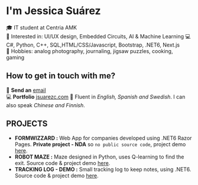 # I'm Jessica Suárez

🎓 IT student at Centria AMK  
🚀 Interested in: UI/UX design, Embedded Circuits, AI & Machine Learning
💻 C#,  Python, C++, SQL,HTML/CSS/Javascript, Bootstrap, .NET6, Next.js  
💬 Hobbies: analog photography, journaling, jigsaw puzzles, cooking, gaming  

## How to get in touch with me?

📧 **Send an** [email](mailto:suarez.jessica1992@gmail.com)  
💻 **Portfolio** [jsuarezc.com](https://www.jsuarezc.com/) 
💬 Fluent in _English, Spanish and Swedish_. I can also speak _Chinese and Finnish_.  

## PROJECTS

- **FORMWIZZARD :** Web App for companies developed using .NET6 Razor Pages. **Private project - NDA** so `no public source code`, project demo [here](https://github.com/jsuarez1992/DotNetGladiators/tree/main).
- **ROBOT MAZE :** Maze designed in Python, uses Q-learning to find the exit. Source code & project demo [here](https://github.com/jsuarez1992/Maze-with-RL).
- **TRACKING LOG - DEMO :** Small tracking log to keep notes, using .NET6. Source code & project demo [here](https://github.com/jsuarez1992/Tracking-Log).
